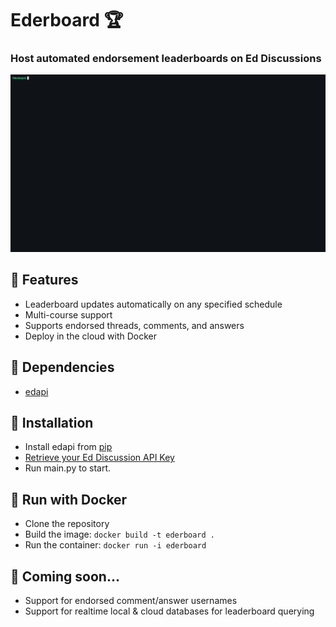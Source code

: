 # Ederboard 🏆
### Host automated endorsement leaderboards on Ed Discussions

![](https://github.com/csairlie/Ederboard/blob/main/tutorial.gif)

## 🚀 Features
- Leaderboard updates automatically on any specified schedule
- Multi-course support
- Supports endorsed threads, comments, and answers
- Deploy in the cloud with Docker

## 🔨 Dependencies
- [edapi](https://github.com/smartspot2/edapi/tree/master)

## 💾 Installation
- Install edapi from [pip](https://pypi.org/project/edapi/)
- [Retrieve your Ed Discussion API Key](https://edstem.org/us/settings/api-tokens)
- Run main.py to start.
  
## 🐋 Run with Docker
- Clone the repository
- Build the image: ```docker build -t ederboard .```
- Run the container: ```docker run -i ederboard```

## 👀 Coming soon...
- Support for endorsed comment/answer usernames
- Support for realtime local & cloud databases for leaderboard querying
